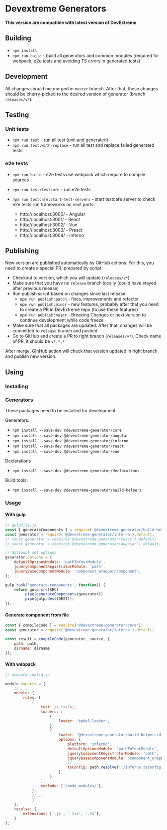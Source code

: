 # Devextreme Generators

**This version are compatible with latest version of DevExtreme**

## Building

- `npm install`
- `npm run build` - build all generators and common modules (required for webpack, e2e tests and avoiding TS errors in generated tests)

## Development

All changes should me merged in `master` branch. After that, these changes should be cherry-picked to the desired version of generator (branch `releases/v*`).

## Testing

### Unit tests

- `npm run test` - run all test (unit and generated)
- `npm run test:with-replace` - run all test and replace failed generated tests

### e2e tests

- `npm run build` - e2e tests use webpack which require to compile sources
- `npm run test:testcafe` - run e2e tests
- `npm run testcafe:start-test-servers` - start testcafe server to check e2e tests run frameworks on next ports:

    - http://localhost:3000/ - Angular
    - http://localhost:3001/ - React
    - http://localhost:3002/ - Vue
    - http://localhost:3003/ - Preact
    - http://localhost:3004/ - Inferno

## Publishing

New version are published automatically by GitHub actions. For this, you need to create a special PR, prepared by script:

- Checkout to version, which you will update (`releases/v*`)
- Make sure that you have no `release` branch locally (could have stayed after previous release)
- Run publish script based on changes since last release:
    - `npm run publish:patch` - fixes, improvements and refactor
    - `npm run publish:minor` - new features, probably after that you need to create a PR in DevExtreme repo (to use these features)
    - `npm run publish:major` - Breaking Changes or next version to continue development while code freeze
- Make sure that all packages are updated. After that, changes will be committed to `release` branch and pushed
- Go to GitHub and create a PR to right branch (`releases/v*`). Check name of PR, it should be `v*.*.*`

After merge, GihHub action will check that version updated in right branch and publish new version.

## Using

### Installing

### Generators

These packages need to be installed for development

Generators:
- `npm install --save-dev @devextreme-generator/core`
- `npm install --save-dev @devextreme-generator/angular`
- `npm install --save-dev @devextreme-generator/inferno`
- `npm install --save-dev @devextreme-generator/react`
- `npm install --save-dev @devextreme-generator/vue`

Declarations

- `npm install --save-dev @devextreme-generator/declarations`

Build tools:

- `npm install --save-dev @devextreme-generator/build-helpers`


### Usage

#### With gulp

```js
// gulpfile.js
const { generateComponents } = require('@devextreme-generator/build-helpers');
const generator = require('@devextreme-generator/inferno').default;
// const generator = require('@devextreme-generator/react').default;
// const generator = require('@devextreme-generator/angular').default;

// Optional set options
generator.options = {
    defaultOptionsModule: 'pathToYourModule',
    jqueryComponentRegistratorModule: 'path',
    jqueryBaseComponentModule: 'component_wrapper/component',
};

gulp.task('generate-components', function() {
    return gulp.src(SRC)
        .pipe(generateComponents(generator))
        .pipe(gulp.dest(DEST));
});
```

#### Generate component from file

```javascript
const { compileCode } = require('@devextreme-generator/core');
const generator = require('@devextreme-generator/inferno').default;

const result = compileCode(generator, source, {
    path: path,
    dirname: dirname
});
 ```

#### With webpack

```javascript
// webpack.config.js

module.exports = {
    // ...
    module: {
        rules: [
            {
                test: /\.tsx?$/,
                loaders: [
                    {
                        loader: 'babel-loader',
                    },
                    {
                        loader: '@devextreme-generator/build-helpers/dist/webpack-loader',
                        options: {
                            platform: 'inferno',
                            defaultOptionsModule: 'pathToYourModule',
                            jqueryComponentRegistratorModule: 'path',
                            jqueryBaseComponentModule: 'component_wrapper/component',
                            // ...
                            tsConfig: path.resolve('./inferno.tsconfig.json')
                        },
                    },
                ],
                exclude: ['/node_modules/'],
            },
            // ...
            ]
    },
    resolve: {
        extensions: ['.js', '.tsx', '.ts'],
    }
};

 ```
